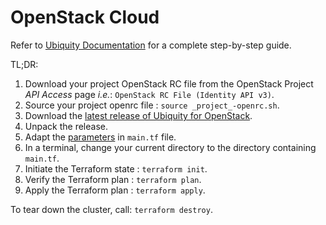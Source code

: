 # OpenStack Cloud

Refer to [Ubiquity Documentation](https://github.com/logicalisuki/ubiquity-open/tree/main/docs) for a complete step-by-step guide.

TL;DR:
1. Download your project OpenStack RC file from the OpenStack Project _API Access_ page _i.e._: `OpenStack RC File (Identity API v3)`.
2. Source your project openrc file : `source _project_-openrc.sh`.
3. Download the [latest release of Ubiquity for OpenStack](https://github.com/logicalisuki/ubiquity-open/releases/latest).
4. Unpack the release.
5. Adapt the [parameters](https://github.com/logicalisuki/ubiquity-open/tree/main/docs#4-configuration) in `main.tf` file.
6. In a terminal, change your current directory to the directory containing `main.tf`.
7. Initiate the Terraform state : `terraform init`.
8. Verify the Terraform plan : `terraform plan`.
9. Apply the Terraform plan : `terraform apply`.

To tear down the cluster, call: `terraform destroy`.